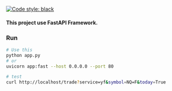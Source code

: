 [![Code style: black](https://img.shields.io/badge/code%20style-black-000000.svg)](https://github.com/psf/black)

[//]: # (![Flask logo]&#40;https://flask-ptbr.readthedocs.io/en/latest/_images/logo-full.png&#41;)

#### This project use FastAPI Framework.

[//]: # ()

[//]: # (- Docs: https://flask-ptbr.readthedocs.io/en/latest/)

[//]: # (- Advanced Patterns of Flask: https://flask.palletsprojects.com/en/3.0.x/patterns/)

[//]: # (- Flask is a lightweight WSGI web application framework.)

[//]: # (- Flask depends on the Werkzeug WSGI toolkit, the Jinja template engine, and the Click CLI toolkit.)

### Run

```bash
# Use this
python app.py
# or
uvicorn app:fast --host 0.0.0.0 --port 80

# test
curl http://localhost/trade?service=yf&symbol=NQ=F&today=True
```
